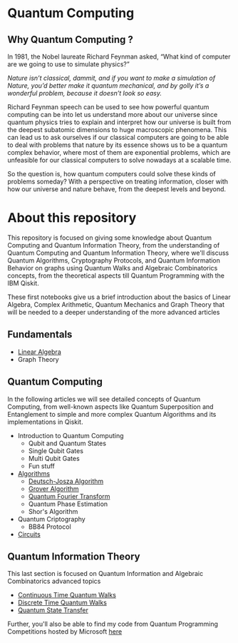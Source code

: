 # Quantum Computing

## Why Quantum Computing ?

In 1981, the Nobel laureate Richard Feynman asked, “What kind of computer are we going to use to simulate physics?”

*Nature isn’t classical, dammit, and if you want to make a simulation of Nature, you’d better make it quantum mechanical, and by golly it’s a wonderful problem, because it doesn’t look so easy.*

Richard Feynman speech can be used to see how powerful quantum computing can be into let us understand more about our universe since quantum physics tries to explain and interpret how our universe is built from the deepest subatomic dimensions to huge macroscopic phenomena. This can lead us to ask ourselves if our classical computers are going to be able to deal with problems that nature by its essence shows us to be a quantum complex behavior, where most of them are exponential problems, which are unfeasible for our classical computers to solve nowadays at a scalable time.

So the question is, how quantum computers could solve these kinds of problems someday? With a perspective on treating information, closer with how our universe and nature behave, from the deepest levels and beyond.

# About this repository

This repository is focused on giving some knowledge about Quantum Computing and Quantum Information Theory, from the understanding of Quantum Computing and Quantum Information Theory, where we'll discuss Quantum Algorithms, Cryptography Protocols, and Quantum Information Behavior on graphs using Quantum Walks and Algebraic Combinatorics concepts, from the theoretical aspects till Quantum Programming with the IBM Qiskit.

These first notebooks give us a brief introduction about the basics of Linear Algebra, Complex Arithmetic, Quantum Mechanics and Graph Theory that will be needed to a deeper understanding of the more advanced articles

## Fundamentals
* [Linear Algebra](https://github.com/matheusmtta/Quantum-Computing/blob/master/Fundamentals/Linear%20Algebra.ipynb)
* Graph Theory

## Quantum Computing
In the following articles we will see detailed concepts of Quantum Computing, from well-known aspects like Quantum Superposition and Entanglement to simple and more complex Quantum Algorithms and its implementations in Qiskit.

* Introduction to Quantum Computing 
	* Qubit and Quantum States
	* Single Qubit Gates
	* Multi Qubit Gates
	* Fun stuff
* [Algorithms](https://github.com/matheusmtta/Quantum-Computing/tree/master/Algorithms)
	* [Deutsch-Josza Algorithm](https://github.com/matheusmtta/Quantum-Computing/blob/master/Algorithms/Deutsch-Josza.ipynb)
	* [Grover Algorithm](https://github.com/matheusmtta/Quantum-Computing/blob/master/Algorithms/Grover.ipynb)
	* [Quantum Fourier Transform](https://github.com/matheusmtta/Quantum-Computing/blob/master/Algorithms/QFT.ipynb)
	* Quantum Phase Estimation
	* Shor's Algorithm
* Quantum Criptography
	* BB84 Protocol
* [Circuits](https://github.com/matheusmtta/Quantum-Computing/tree/master/Circuits)
	
## Quantum Information Theory
This last section is focused on Quantum Information and Algebraic Combinatorics advanced topics
* [Continuous Time Quantum Walks](https://github.com/matheusmtta/Quantum-Computing/blob/master/Quantum%20Information%20Theory/Continuous_Time_Quantum_Walks.ipynb)
* [Discrete Time Quantum Walks](https://github.com/matheusmtta/Quantum-Computing/blob/master/Quantum%20Information%20Theory/DiscreteTimeQuantumWalk.ipynb)
* [Quantum State Transfer](https://github.com/matheusmtta/Quantum-Computing/blob/master/Quantum%20Information%20Theory/StateTransfer.ipynb)

Further, you'll also be able to find my code from Quantum Programming Competitions hosted by Microsoft [here](https://github.com/matheusmtta/Quantum-Computing/tree/master/Microsoft%20Q%23) 
